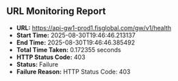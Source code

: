 ## URL Monitoring Report

- **URL:** https://api-gw1-prod1.fisglobal.com/gw/v1/health
- **Start Time:** 2025-08-30T19:46:46.213137
- **End Time:** 2025-08-30T19:46:46.385492
- **Total Time Taken:** 0.172355 seconds
- **HTTP Status Code:** 403
- **Status:** Failure
- **Failure Reason:** HTTP Status Code: 403
